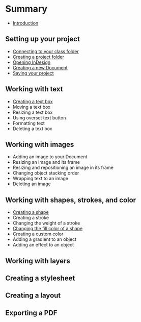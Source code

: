 # Summary

* [Introduction](README.md)

## Setting up your project
* [Connecting to your class folder](connecting-to-your-class-folder.md)
* [Creating a project folder](creating-a-project-folder.md)
* [Opening InDesign](opening-indesign.md)
* [Creating a new Document](creating-a-new-document.md)
* [Saving your project](saving-your-project.md)

## Working with text
* [Creating a text box](creating-a-text-box.md)
* Moving a text box
* Resizing a text box
* Using overset text button
* Formatting text
* Deleting a text box

## Working with images
* Adding an image to your Document
* Resizing an image and its frame
* Resizing and repositioning an image in its frame
* Changing object stacking order
* Wrapping text to an image
* Deleting an image

## Working with shapes, strokes, and color
* [Creating a shape](creating-a-shape.md)
* Creating a stroke
* Changing the weight of a stroke
* [Changing the fill color of a shape](changing-a-shapes-fill-color.md)
* Creating a custom color
* Adding a gradient to an object
* Adding an effect to an object

## Working with layers

## Creating a stylesheet

## Creating a layout

## Exporting a PDF

